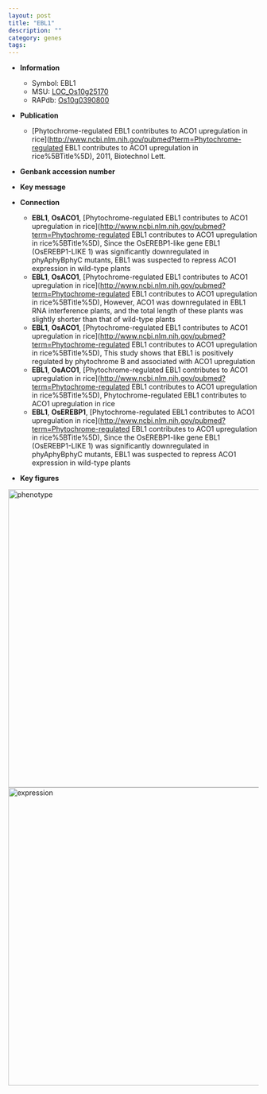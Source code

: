```yaml
---
layout: post
title: "EBL1"
description: ""
category: genes
tags: 
---
```


* **Information**  
    + Symbol: EBL1  
    + MSU: [LOC_Os10g25170](http://rice.plantbiology.msu.edu/cgi-bin/ORF_infopage.cgi?orf=LOC_Os10g25170)  
    + RAPdb: [Os10g0390800](http://rapdb.dna.affrc.go.jp/viewer/gbrowse_details/irgsp1?name=Os10g0390800)  

* **Publication**  
    + [Phytochrome-regulated EBL1 contributes to ACO1 upregulation in rice](http://www.ncbi.nlm.nih.gov/pubmed?term=Phytochrome-regulated EBL1 contributes to ACO1 upregulation in rice%5BTitle%5D), 2011, Biotechnol Lett.

* **Genbank accession number**  

* **Key message**  

* **Connection**  
    + __EBL1__, __OsACO1__, [Phytochrome-regulated EBL1 contributes to ACO1 upregulation in rice](http://www.ncbi.nlm.nih.gov/pubmed?term=Phytochrome-regulated EBL1 contributes to ACO1 upregulation in rice%5BTitle%5D), Since the OsEREBP1-like gene EBL1 (OsEREBP1-LIKE 1) was significantly downregulated in phyAphyBphyC mutants, EBL1 was suspected to repress ACO1 expression in wild-type plants
    + __EBL1__, __OsACO1__, [Phytochrome-regulated EBL1 contributes to ACO1 upregulation in rice](http://www.ncbi.nlm.nih.gov/pubmed?term=Phytochrome-regulated EBL1 contributes to ACO1 upregulation in rice%5BTitle%5D), However, ACO1 was downregulated in EBL1 RNA interference plants, and the total length of these plants was slightly shorter than that of wild-type plants
    + __EBL1__, __OsACO1__, [Phytochrome-regulated EBL1 contributes to ACO1 upregulation in rice](http://www.ncbi.nlm.nih.gov/pubmed?term=Phytochrome-regulated EBL1 contributes to ACO1 upregulation in rice%5BTitle%5D), This study shows that EBL1 is positively regulated by phytochrome B and associated with ACO1 upregulation
    + __EBL1__, __OsACO1__, [Phytochrome-regulated EBL1 contributes to ACO1 upregulation in rice](http://www.ncbi.nlm.nih.gov/pubmed?term=Phytochrome-regulated EBL1 contributes to ACO1 upregulation in rice%5BTitle%5D), Phytochrome-regulated EBL1 contributes to ACO1 upregulation in rice
    + __EBL1__, __OsEREBP1__, [Phytochrome-regulated EBL1 contributes to ACO1 upregulation in rice](http://www.ncbi.nlm.nih.gov/pubmed?term=Phytochrome-regulated EBL1 contributes to ACO1 upregulation in rice%5BTitle%5D), Since the OsEREBP1-like gene EBL1 (OsEREBP1-LIKE 1) was significantly downregulated in phyAphyBphyC mutants, EBL1 was suspected to repress ACO1 expression in wild-type plants

* **Key figures**  
<img src="http://ricencode.github.io/images/EBL1.pheno.png" alt="phenotype"  style="width: 600px;"/>

<img src="http://ricencode.github.io/images/EBL1.exp.png" alt="expression"  style="width: 600px;"/>


